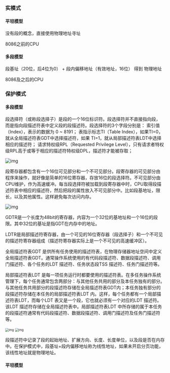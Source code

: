 ### 实模式

#### 平坦模型

没有段的概念，直接使用物理地址寻址

8086之前的CPU

#### 多段模型

段基址（20位，后4位为0） + 段内偏移地址（有效地址，16位） 得到 物理地址

8086及之后的CPU

### 保护模式

#### 多段模型

段选择符（或称段选择子）是段的一个16位标识符。段选择符并不直接指向段，而是指向段描述符表中定义段的段描述符。段选择符的3个字段分别是：
索引值（Index），表示的数据为 0 ~ 8191；
表指示标志TI（Table Index），如果TI=0，就从全局描述符表GDT中选择描述符，如果 TI=1，就从局部描述符表LDT中选择相应的描述符；
请求特权级RPL（Requested Privilege Level），只有请求者特权级RPL高于或等于相应的描述符特权级DPL，描述符才能被存取；

![img](http://hiphotos.baidu.com/xinghun_4/pic/item/69615107849e274a020881c3.jpg)

段寄存器都包含有一个16位可见部分和一个不可见部分。段寄存器的可见部分由程序来操作，就好像是简单的16位寄存器，存放16位的段选择符。不可见部分由CPU维护，作为高速缓冲。每当段选择符被加载到段寄存器中时，CPU取得段描述符表中相应的描述符，然后把段的属性放入不可见部分中。比如段基地址，限长，以及其他属性。这样避免每次访问内存。

![img](https://img2020.cnblogs.com/blog/1226829/202004/1226829-20200409145558030-1848157450.png)

GDTR是一个长度为48bit的寄存器，内容为一个32位的基地址和一个16位的段限。其中32位的基址是指GDT在内存中的地址。

LDTR是局部描述符寄存器，由一个可见的16位寄存器（段选择子）和一个不可见的描述符寄存器组成（描述符寄存器实际上是一个不可见的高速缓冲区）。

全局描述符表GDT 是供所有任务使用的描述符表，在物理存储器地址空间中定义全局描述符表GDT。通常操作系统使用的有代码段描述符、数据段描述符、调用门描述符、各个任务的LDT 描述符、任务状态段TSS 描述符、任务门描述符等。

局部描述符表LDT 是每一项任务运行时都要使用的描述符表。在多任务操作系统管理下，每个任务通常包含两部分：与其他任务共用的部分及本任务独有的部分。与其他任务共用部分的段描述符存储在全局描述符表GDT内；本任务独有部分的段描述符存储在本任务的局部描述符表LDT 内。这样，每个任务都有一个局部描述符表LDT，而每个LDT 表又是一个段，它也就必须有一个对应的LDT 描述符。该LDT 描述符存储在全局描述符表中。局部描述符表LDT 中所存储的属于本任务的段描述符通常有代码段描述符、数据段描述符、调用门描述符及任务门描述符等。

<img src="https://img2020.cnblogs.com/blog/1226829/202004/1226829-20200409150619613-1007990667.png" alt="img" style="zoom: 67%;" />

<img src="https://img2020.cnblogs.com/blog/1226829/202004/1226829-20200409150800554-1138958472.png" alt="img" style="zoom: 67%;" />

段描述符中记录了段的起始地址、扩展方向、长度、长度单位，以及段是否在内存中。在保护模式中，段基址+段内偏移地址称为线性地址，如果未开启分页功能，该线性地址就是物理地址。

#### 平坦模型

